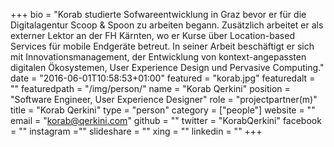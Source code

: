 +++
bio = "Korab studierte Sofwareentwicklung in Graz bevor er für die Digitalagentur Scoop & Spoon zu arbeiten begann. Zusätzlich arbeitet er als externer Lektor an der FH Kärnten, wo er Kurse über Location-based Services für mobile Endgeräte betreut. In seiner Arbeit beschäftigt er sich mit Innovationsmanagement, der Entwicklung von kontext-angepassten digitalen Ökosystemen, User Experience Design und Pervasive Computing."
date = "2016-06-01T10:58:53+01:00"
featured = "korab.jpg"
featuredalt = ""
featuredpath = "/img/person/"
name = "Korab Qerkini"
position = "Software Engineer, User Experience Designer"
role = "projectpartner(m)"
title = "Korab Qerkini"
type = "person"
category = ["people"]
website = ""
email = "korab@qerkini.com"
github = ""
twitter = "KorabQerkini"
facebook = ""
instagram =""
slideshare = ""
xing = ""
linkedin = ""
+++
